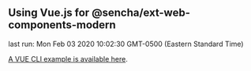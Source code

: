 ## Using Vue.js for @sencha/ext-web-components-modern

last run: Mon Feb 03 2020 10:02:30 GMT-0500 (Eastern Standard Time)


[A VUE CLI example is available here](https://github.com/sencha/ext-web-components/tree/ext-web-components-7.1.1/packages/ext-web-components-boilerplate-vue-cli).
